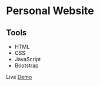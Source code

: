 # Personal Website

## Tools
<ul>
    <li>HTML</li>
    <li>CSS</li>
    <li>JavaScript</li>
    <li>Bootstrap</li>
</ul>
    
Live <a href='https://shoayb.netlify.app/'>Demo<a/>  
  
   
     
